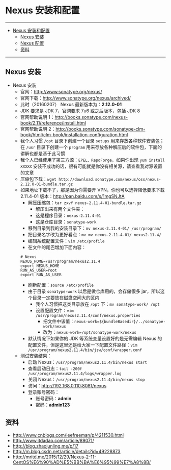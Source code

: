 <h1 id="nexus0">Nexus 安装和配置</h1>

------

*   [Nexus 安装和配置](#nexus0)
    *   [Nexus 安装](#nexus1)
    *   [Nexus 配置](#nexus2)
    *   [资料](#nexus3)
    
------

<h2 id="nexus1">Nexus 安装</h2>

- Nexus 安装
    - 官网：<http://www.sonatype.org/nexus/>
    - 官网下载：<http://www.sonatype.org/nexus/archived/>
    - 此时（20160207） Nexus 最新版本为：**2.12.0-01**
    - JDK 要求是 JDK 7，官网要求 7u6 或之后版本，包括 JDK 8
    - 官网帮助说明 1：<http://books.sonatype.com/nexus-book/2.11/reference/install.html>
    - 官网帮助说明 2：<http://books.sonatype.com/sonatype-clm-book/html/clm-book/installation-configuration.html>
    - 我个人习惯 `/opt` 目录下创建一个目录 `setups` 用来存放各种软件安装包；在 `/usr` 目录下创建一个 `program` 用来存放各种解压后的软件包，下面的讲解也都是基于此习惯
    - 我个人已经使用了第三方源：`EPEL、RepoForge`，如果你出现 `yum install XXXXX` 安装不成功的话，很有可能就是你没有相关源，请查看我对源设置的文章
    - 压缩包下载：`wget http://download.sonatype.com/nexus/oss/nexus-2.12.0-01-bundle.tar.gz`
    - 如果地址下载不了，那是因为你需要开 VPN，你也可以选择降低要求下载 2.11.4-01 版本：<http://pan.baidu.com/s/1mgSNJtA>
        - 解压压缩包：`tar zxvf nexus-2.11.4-01-bundle.tar.gz`
            - 解压出来有两个文件夹：
            - 这是程序目录：`nexus-2.11.4-01`
            - 这是仓库目录：`sonatype-work`
        - 移到目录到我的安装目录下：`mv nexus-2.11.4-01/ /usr/program/`
        - 把目录名字改为更好看点：`mv mv nexus-2.11.4-01/ nexus2.11.4/`
        - 编辑系统配置文件：`vim /etc/profile`
        - 在文件的尾巴增加下面内容：
        ```
        # Nexus
        NEXUS_HOME=/usr/program/nexus2.11.4
        export NEXUS_HOME
        RUN_AS_USER=root
        export RUN_AS_USER
        ```
        - 刷新配置：`source /etc/profile`
        - 由于目录 `sonatype-work` 以后是做仓库用的，会存储很多 jar，所以这个目录一定要放在磁盘空间大的区内
            - 我个人习惯把这类目录放在 `/opt` 下：`mv sonatype-work/ /opt`
            - 设置配置文件：`vim /usr/program/nexus2.11.4/conf/nexus.properties`
                - 把文件中该值：`nexus-work=${bundleBasedir}/../sonatype-work/nexus`
                - 改为：`nexus-work=/opt/sonatype-work/nexus`
        - 默认情况下如果你的 JDK 等系统变量设置好的是无需编辑 Nexus 的配置文件，但是这里还是给大家一下配置文件路径：`vim /usr/program/nexus2.11.4/bin/jsw/conf/wrapper.conf`
    - 测试安装结果：
        - 启动 Nexus：`/usr/program/nexus2.11.4/bin/nexus start`
        - 查看启动日志：`tail -200f /usr/program/nexus2.11.4/logs/wrapper.log`
        - 关闭 Nexus：`/usr/program/nexus2.11.4/bin/nexus stop`
        - 访问：http://192.168.0.110:8081/nexus
        - 登录账号密码：
            - 账号密码：**admin**
            - 密码：**admin123**
        
        
<h2 id="nexus3">资料</h2>

- <http://www.cnblogs.com/leefreeman/p/4211530.html>
- <http://www.itdadao.com/article/89071/>
- <http://blog.zhaojunling.me/p/17>
- <http://m.blog.csdn.net/article/details?id=49228873>
- <http://mritd.me/2015/12/29/Nexus-2-11-CentOS%E6%90%AD%E5%BB%BA%E6%95%99%E7%A8%8B/>